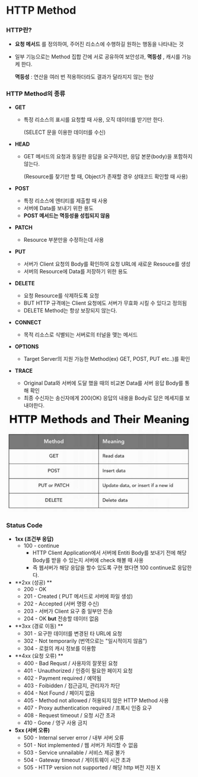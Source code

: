 # HTTP Method

### HTTP란?

- **요청 메서드** 를 정의하여, 주어진 리소스에 수행하길 원하는 행동을 나타내는 것

- 일부 기능으로는 Method 집합 간에 서로 공유하여 보안성과, **멱등성** , 캐시를 가능케 한다.

  **멱등성** : 연산을 여러 번 적용하더라도 결과가 달라지지 않는 현상



### HTTP Method의 종류

- **GET** 

  - 특정 리소스의 표시를 요청할 때 사용, 오직 데이터를 받기만 한다.

    (SELECT 문을 이용한 데이터를 수신)

- **HEAD**

  - GET 메서드의 요청과 동일한 응답을 요구하지만, 응답 본문(body)을 포함하지 않는다.

    (Resource를 찾기만 할 때, Object가 존재할 경우 상태코드 확인할 때 사용)

- **POST**
  
  - 특정 리소스에 엔티티를 제출할 때 사용
  - 서버에 Data를 보내기 위한 용도
  - **POST 메서드는 멱등성을 성립되지 않음**
  
- **PATCH**

  - Resource 부분만을 수정하는데 사용

- **PUT**

  - 서버가 Client 요청의 Body를 확인하여 요청 URL에 새로운 Resouce를 생성
  - 서버의 Resource에 Data를 저장하기 위한 용도

- **DELETE**

  - 요청 Resource를 삭제하도록 요청
  - BUT HTTP 규격에는 Client 요청에도 서버가 무효화 시킬 수 있다고 정의됨
  - DELETE Method는 항상 보장되지 않는다.

- **CONNECT**

  - 목적 리소스로 식별되는 서버로의 터널을 맺는 메서드

- **OPTIONS**

  - Target Server의 지원 가능한 Method(ex) GET, POST, PUT etc..)를 확인

- **TRACE**

  - Original Data와 서버에 도달 했을 때의 비교본 Data를 서버 응답 Body를 통해 확인
  - 최종 수신자는 송신자에게 200(OK) 응답의 내용을 Body로 담은 메세지를 보내야한다.

![HTTP-Mehtod-1](https://raw.githubusercontent.com/Songwonseok/CS-Study/main/Web/images/HTTP-Mehtod-1.JPG)





### Status Code

- **1xx (조건부 응답)** 
  - 100 - continue
    - HTTP Client Application에서 서버에 Entiti Body를 보내기 전에 해당 Body를 받을 수 있는지 서버에 check 해볼 때 사용
    - 즉 웹서버가 해당 응답을 할수 있도록 구현 했다면 100 continue로 응답한다.
- **2xx (성공) ** 
  - 200 - OK
  - 201 - Created ( PUT 메서드로 서버에 파일 생성)
  - 202 - Accepted (서버 명령 수신)
  - 203 - 서버가 Client 요구 중 일부만 전송
  - 204 - OK **but** 전송할 데이터 없음
- **3xx (경로 이동) ** 
  - 301 - 요구한 데이터를 변경된 타 URL에 요청
  - 302 - Not temporarily (번역으로는 "일시적이지 않음")
  - 304 - 로컬의 캐시 정보를 이용함
- **4xx (요청 오류) ** 
  - 400 - Bad Requst / 사용자의 잘못된 요청
  - 401 - Unauthorized / 인증이 필요한 페이지 요청
  - 402 - Payment required / 예약됨
  - 403 - Foibidden / 접근금지, 관리자가 차단
  - 404 - Not Found / 페이지 없음
  - 405 - Method not allowed / 허용되지 않은 HTTP Method 사용
  - 407 - Proxy authentication required / 프록시 인증 요구
  - 408 - Request timeout / 요청 시간 초과
  - 410 - Gone / 영구 사용 금지
- **5xx (서버 오류)** 
  - 500 - Internal server error / 내부 서버 오류
  - 501 - Not implemented / 웹 서버가 처리할 수 없음
  - 503 - Service unnailable / 서비스 제공 불가
  - 504 - Gateway timeout / 게이트웨이 시간 초과
  - 505 - HTTP version not supported / 해당 http 버전 지원 X





